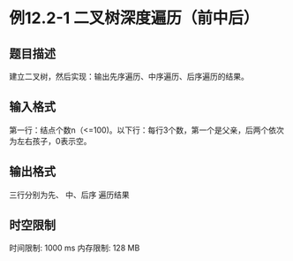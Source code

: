 # 例12.2-1 二叉树深度遍历（前中后）

## 题目描述

建立二叉树，然后实现：输出先序遍历、中序遍历、后序遍历的结果。


## 输入格式

第一行：结点个数n（<=100)。以下行：每行3个数，第一个是父亲，后两个依次为左右孩子，0表示空。


## 输出格式

三行分别为先、 中、后序 遍历结果

## 时空限制

时间限制: 1000 ms
内存限制: 128 MB
